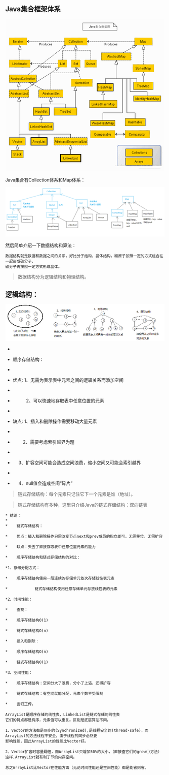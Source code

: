 Java集合框架体系
---------------
![Java集合框架体系](https://github.com/lwx57280/Java-learning/blob/master/arryDemo/img-folder/20170504143031569.gif)

Java集合有Collection体系和Map体系：

![Collection体系和Map体系](https://github.com/lwx57280/Java-learning/blob/master/arryDemo/img-folder/1151252-20170507001024648-335053657.png)

然后简单介绍一下数据结构和算法：

    数据结构就是数据和数据之间的关系，好比分子结构，晶体结构。碳原子按照一定的方式组合在一起形成碳分子，
    碳分子再按照一定方式形成晶体。

>数据结构分为逻辑结构和物理结构。


逻辑结构：
---------
 ![逻辑结构](https://github.com/lwx57280/Java-learning/blob/master/arryDemo/img-folder/1151252-20170507003903351-1686175461.png)
    
 * <p>
 * 顺序存储结构：
 * <p>
 * 优点: 1、无需为表示表中元素之间的逻辑关系而添加空间
 * <p>
 * 　　　2、可以快速地存取表中任意位置的元素
 * <p>
 * 缺点: 1、插入和删除操作需要移动大量元素
 * <p>
 * 　　  2、需要考虑索引越界为题
 * <p>
 * 　    3、扩容空间可能会造成空间浪费，缩小空间又可能会索引越界
 * <p>
 * 　    4、null值会造成空间“碎片”
 
 >链式存储结构：每个元素只记住它下一个元素是谁（地址）。
 
 >链式存储结构有多种，这里只介绍Java的链式存储结构：双向链表
 
 
    * 结论：
    *
    *    链式存储结构：
 
    *    优点：插入和删除操作只需改变节点next和prev成员的指向即可，无需移位，无需扩容
 
    *    缺点：失去了直接存取表中任意位置元素的能力
 
    *    顺序存储结构和链式存储结构的对比：
 
    *1、存储分配方式：
 
    *    顺序存储结构使用一段连续的存储单元依次存储线性表元素
 
    *            链式存储结构使用任意存储单元存放线性表的元素
 
    *2、时间性能：
 
    *    查找：
 
    *    顺序存储结构O(1)
 
    *    链式存储结构O(n)
 
    *    插入和删除：
 
    *    顺序存储结构O(n)
 
    *    链式存储结构O(1)
 
    *3、空间性能：
 
    *    顺序存储结构：空间分大了浪费，分小了上溢，还得扩容
 
    *    链式存储结构：有空间就能分配，元素个数不受限制
 
    *    言归正传。
    
    ArrayList是顺序存储的线性表，LinkedList是链式存储的线性表
    它们的特点都是有序，元素值可以重复。区别是底层算法不同。
    
    1、Vector的方法都是同步的(Synchronized),是线程安全的(thread-safe)，而ArrayList的方法线程不安全，由于线程的同步必然要
    影响性能，因此ArrayList的性能比Vector好。
    
    2、Vector扩容时容量翻倍，而ArrayList只增加50%的大小，（直接查它们的grow()方法）这样,ArrayList就有利于节约内存空间。 
    
    总之ArrayList比Vector在性能方面（无论时间性能还是空间性能）都是能省则省。
